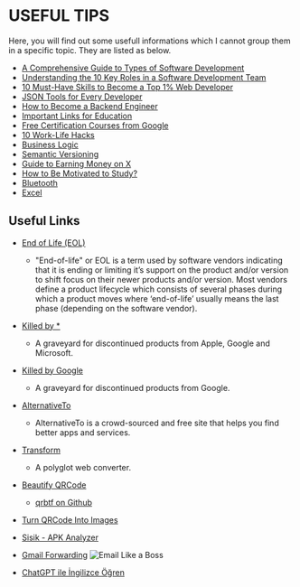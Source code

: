 # USEFUL TIPS

Here, you will find out some usefull informations which I cannot group them in a specific topic. They are listed as below.

- [A Comprehensive Guide to Types of Software Development](./types.of.software.development.md)
- [Understanding the 10 Key Roles in a Software Development Team](./10.key.roles.in.software.dev.team.md)
- [10 Must-Have Skills to Become a Top 1% Web Developer](./10.must-have.skills.md)
- [JSON Tools for Every Developer](./json.tools.md)
- [How to Become a Backend Engineer](./how.to.become.backend.eng.md)
- [Important Links for Education](./onemli.linkler.md)
- [Free Certification Courses from Google](./courses.from.google.md)
- [10 Work-Life Hacks](./10.worklife.hacks.md)
- [Business Logic](./business.logic.md)
- [Semantic Versioning](./semantic.versioning.md)
- [Guide to Earning Money on X](./make.money.on.x.md)
- [How to Be Motivated to Study?](./motivate.yourself.md)
- [Bluetooth](./bluetooth.md)
- [Excel](./excel.md)

## Useful Links

- [End of Life (EOL)](https://endoflife.software/)
  - "End-of-life" or EOL is a term used by software vendors indicating that it is ending or limiting it’s support on the product and/or version to shift focus on their newer products and/or version. Most vendors define a product lifecycle which consists of several phases during which a product moves where ‘end-of-life’ usually means the last phase (depending on the software vendor).
- [Killed by *](https://killedby.tech/)
  - A graveyard for discontinued products from Apple, Google and Microsoft.
- [Killed by Google](https://killedbygoogle.com/)
  - A graveyard for discontinued products from Google.
- [AlternativeTo](https://alternativeto.net/)
  - AlternativeTo is a crowd-sourced and free site that helps you find better apps and services.
- [Transform](https://transform.tools/)
  - A polyglot web converter.
- [Beautify QRCode](https://qrbtf.com/)
  - [qrbtf on Github](https://github.com/ciaochaos/qrbtf)
- [Turn QRCode Into Images](https://www.tryleap.ai/)
- [Sisik - APK Analyzer](https://sisik.eu/apk-tool)
- [Gmail Forwarding](https://www.youtube.com/watch?v=Vg3DiBrY0-Y)
![Email Like a Boss](https://pbs.twimg.com/media/F6DuoZeW4AEKgTT?format=jpg&name=small)

- [ChatGPT ile İngilizce Öğren](https://twitter.com/PromptMuhendisi/status/1674837100355518468?t=g5OQGKeX6YtNp7ciTzOTqQ&s=35)
